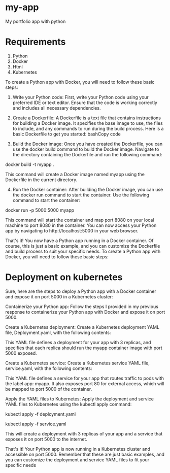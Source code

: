 # my-app
My portfolio app with python

# Requirements
1. Python
2. Docker
3. Html
4. Kubernetes

To create a Python app with Docker, you will need to follow these basic steps:

1.	Write your Python code: First, write your Python code using your preferred IDE or text editor. Ensure that the code is working correctly and includes all necessary dependencies.

2.	Create a Dockerfile: A Dockerfile is a text file that contains instructions for building a Docker image. It specifies the base image to use, the files to include, and any commands to run during the build process. Here is a basic Dockerfile to get you started:
bashCopy code


3.	Build the Docker image: Once you have created the Dockerfile, you can use the docker build command to build the Docker image. Navigate to the directory containing the Dockerfile and run the following command:


docker build -t myapp . 

This command will create a Docker image named myapp using the Dockerfile in the current directory.

4.	Run the Docker container: After building the Docker image, you can use the docker run command to start the container. Use the following command to start the container:

docker run -p 5000:5000 myapp 

This command will start the container and map port 8080 on your local machine to port 8080 in the container. You can now access your Python app by navigating to http://localhost:5000 in your web browser.

That's it! You now have a Python app running in a Docker container. Of course, this is just a basic example, and you can customize the Dockerfile and build process to suit your specific needs.
To create a Python app with Docker, you will need to follow these basic steps:



# Deployment on kubernetes

Sure, here are the steps to deploy a Python app with a Docker container and expose it on port 5000 in a Kubernetes cluster:

Containerize your Python app: Follow the steps I provided in my previous response to containerize your Python app with Docker and expose it on port 5000.


Create a Kubernetes deployment: Create a Kubernetes deployment YAML file, Deployment.yaml, with the following contents:


This YAML file defines a deployment for your app with 3 replicas, and specifies that each replica should run the myapp container image with port 5000 exposed.

Create a Kubernetes service: Create a Kubernetes service YAML file, service.yaml, with the following contents:

This YAML file defines a service for your app that routes traffic to pods with the label app: myapp. It also exposes port 80 for external access, which will be mapped to port 5000 of the container.

Apply the YAML files to Kubernetes: Apply the deployment and service YAML files to Kubernetes using the kubectl apply command:



kubectl apply -f deployment.yaml

kubectl apply -f service.yaml


This will create a deployment with 3 replicas of your app and a service that exposes it on port 5000 to the internet.

That's it! Your Python app is now running in a Kubernetes cluster and accessible on port 5000. Remember that these are just basic examples, and you can customize the deployment and service YAML files to fit your specific needs


